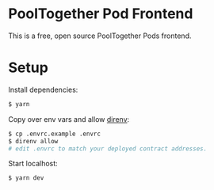# PoolTogether Pod Frontend

This is a free, open source PoolTogether Pods frontend.

# Setup

Install dependencies:

```sh
$ yarn
```

Copy over env vars and allow [direnv](https://direnv.net/):

```sh
$ cp .envrc.example .envrc
$ direnv allow
# edit .envrc to match your deployed contract addresses.
```

Start localhost:

```sh
$ yarn dev
```